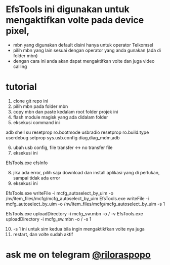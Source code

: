 # EfsTools ini digunakan untuk mengaktifkan volte pada device pixel,

- mbn yang digunakan default disini hanya untuk operator Telkomsel
- pilih mbn yang lain sesuai dengan operator yang anda gunakan (ada di folder mbn)
- dengan cara ini anda akan dapat mengaktifkan volte dan juga video calling

# tutorial

1. clone git repo ini
2. pilih mbn pada folder mbn
3. copy mbn dan paste kedalam root folder projek ini
4. flash module magisk yang ada didalam folder
5. eksekusi command ini

adb shell
su
resetprop ro.bootmode usbradio
resetprop ro.build.type userdebug
setprop sys.usb.config diag,diag_mdm,adb

6. ubah usb config, file transfer <-> no transfer file
7. eksekusi ini

EfsTools.exe efsInfo

8. jika ada error, pilih saja download dan install aplikasi yang di perlukan, sampai tidak ada error
9. eksekusi ini

EfsTools.exe writeFile -i mcfg_autoselect_by_uim -o /nv/item_files/mcfg/mcfg_autoselect_by_uim
EfsTools.exe writeFile -i mcfg_autoselect_by_uim -o /nv/item_files/mcfg/mcfg_autoselect_by_uim -s 1

EfsTools.exe uploadDirectory -i mcfg_sw.mbn -o / -v
EfsTools.exe uploadDirectory -i mcfg_sw.mbn -o / -s 1

10. -s 1 ini untuk sim kedua bila ingin mengaktikfkan volte nya juga
11. restart, dan volte sudah aktif

# ask me on telegram [@riloraspopo](https://t.me/riloraspopo)
